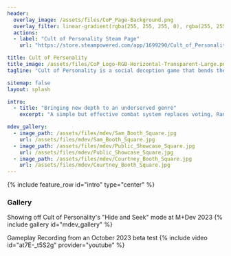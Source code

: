 ```yaml
---
header:
  overlay_image: /assets/files/CoP_Page-Background.png
  overlay_filter: linear-gradient(rgba(255, 255, 255, 0), rgba(255, 255, 255, 0), rgba(232, 213, 183,1))
  actions:
  - label: "Cult of Personality Steam Page"
    url: "https://store.steampowered.com/app/1699290/Cult_of_Personality/"

title: Cult of Personality
title_image: /assets/files/CoP_Logo-RGB-Horizontal-Transparent-Large.png
tagline: "Cult of Personality is a social deception game that bends the rules of what players can see, do, and hear... In life, **and DEATH**"

sitemap: false
layout: splash

intro:
  - title: "Bringing new depth to an underserved genre"
    excerpt: "A simple but effective combat system replaces voting, Randomized group “Trials” increase replayability, and an innovative NPC *and player* possession system keeps gameplay after death fun and engaging for all players."

mdev_gallery:
  - image_path: /assets/files/mdev/Sam_Booth_Square.jpg
    url: /assets/files/mdev/Sam_Booth_Square.jpg
  - image_path: /assets/files/mdev/Public_Showcase_Square.jpg
    url: /assets/files/mdev/Public_Showcase_Square.jpg
  - image_path: /assets/files/mdev/Courtney_Booth_Square.jpg
    url: /assets/files/mdev/Courtney_Booth_Square.jpg
---
```



{% include feature_row id="intro" type="center" %}


<h3> Gallery</h3>
Showing off Cult of Personality's "Hide and Seek" mode at M+Dev 2023
{% include gallery id="mdev_gallery" %}

Gameplay Recording from an October 2023 beta test
{% include video id="at7E-_t5S2g" provider="youtube" %}
